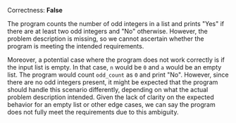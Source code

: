 Correctness: **False**

The program counts the number of odd integers in a list and prints "Yes" if there are at least two odd integers and "No" otherwise. However, the problem description is missing, so we cannot ascertain whether the program is meeting the intended requirements. 

Moreover, a potential case where the program does not work correctly is if the input list is empty. In that case, `n` would be `0` and `a` would be an empty list. The program would count `odd_count` as `0` and print "No". However, since there are no odd integers present, it might be expected that the program should handle this scenario differently, depending on what the actual problem description intended. Given the lack of clarity on the expected behavior for an empty list or other edge cases, we can say the program does not fully meet the requirements due to this ambiguity.